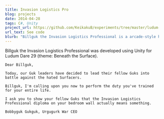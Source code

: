 ```yaml
---
title: Invasion Logistics Pro
blog: projects
date: 2014-04-28
tags: C#, Unity
project_url: https://github.com/KeikakuB/experiments/tree/master/ludum-dare-29
url_text: See code
blurb: "Billguk the Invasion Logistics Professional is a arcade-style highscore game in which you're tasked invasion pods launched from our underground bunkers towards the surface of the Earth while avoiding dangerous zones."
---
```

Billguk the Invasion Logistics Professional was developed using Unity for Ludum Dare 29 (theme: Beneath the Surface).

```
Dear Billguk,

Today, our Guk leaders have decided to lead their fellow Guks into battle against the hated Surfacers.

Billguk, I'm calling upon you now to perform the duty you've trained for your entire life.

I ask you to show your fellow Guks that the Invasion Logistics Professional diploma on your bedroom wall actually means something.

Bobbyguk Gukguk, Urgugurk War CEO
```
